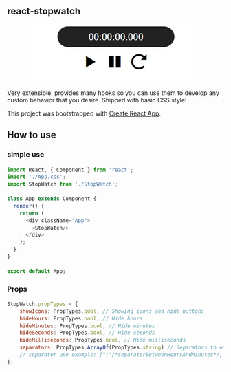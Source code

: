 ## react-stopwatch

<p align="center">
  <img src="https://github.com/Bajtas/bjts-react-stopwatch/blob/master/images/stopwatch.jpg?raw=true" alt="How component looks"/>
</p>

Very extensible, provides many hooks so you can use them to develop any custom behavior that you desire.
Shipped with basic CSS style!

This project was bootstrapped with [Create React App](https://github.com/facebookincubator/create-react-app).

## How to use

### simple use

```javascript
import React, { Component } from 'react';
import './App.css';
import StopWatch from './StopWatch';

class App extends Component {
  render() {
    return (
      <div className="App">
        <StopWatch/>
      </div>
    );
  }
}

export default App;
```

### Props

```javascript
StopWatch.propTypes = {
    showIcons: PropTypes.bool, // Showing icons and hide buttons
    hideHours: PropTypes.bool, // Hide hours
    hideMinutes: PropTypes.bool, // Hide minutes
    hideSeconds: PropTypes.bool, // Hide seconds
    hideMilliseconds: PropTypes.bool, // Hide milliseconds
    separators: PropTypes.ArrayOf(PropTypes.string) // Separators to use between hours/minutes/seconds/milliseconds
    // separator use example: [":"/*separatorBetweenHoursAndMinutes*/, ":"/*separatorBetweenMinutesAndSeconds*/, "."/*separatorBetweenSecondsAndMilliseconds*/]
};
```

